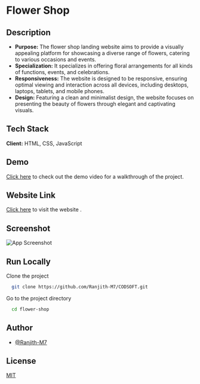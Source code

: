 
# Flower Shop

## Description
- **Purpose:** The flower shop landing website aims to provide a visually appealing platform for showcasing a diverse range of flowers, catering to various occasions and events.
- **Specialization:** It specializes in offering floral arrangements for all kinds of functions, events, and celebrations.
- **Responsiveness:** The website is designed to be responsive, ensuring optimal viewing and interaction across all devices, including desktops, laptops, tablets, and mobile phones.
- **Design:** Featuring a clean and minimalist design, the website focuses on presenting the beauty of flowers through elegant and captivating visuals.

## Tech Stack

**Client:** HTML, CSS, JavaScript

## Demo

[Click here](https://github.com/Ranjith-M7/CODSOFT/assets/126071064/8ebe479c-65fc-42cd-ae89-cf7a5c3f6ac0) to check out the demo video for a walkthrough of the project.


## Website Link
[Click here](https://ranjith-m7.github.io/CODSOFT/Flower%20Shop/) to visit the website .


## Screenshot

![App Screenshot](https://github.com/Ranjith-M7/CODSOFT/assets/126071064/9ccd04d9-1532-42cc-9777-200d6e272206)

## Run Locally

Clone the project

```bash
  git clone https://github.com/Ranjith-M7/CODSOFT.git
```

Go to the project directory

```bash
  cd flower-shop
```



## Author

- [@Ranjith-M7](https://github.com/Ranjith-M7)


## License

[MIT](https://choosealicense.com/licenses/mit/)

